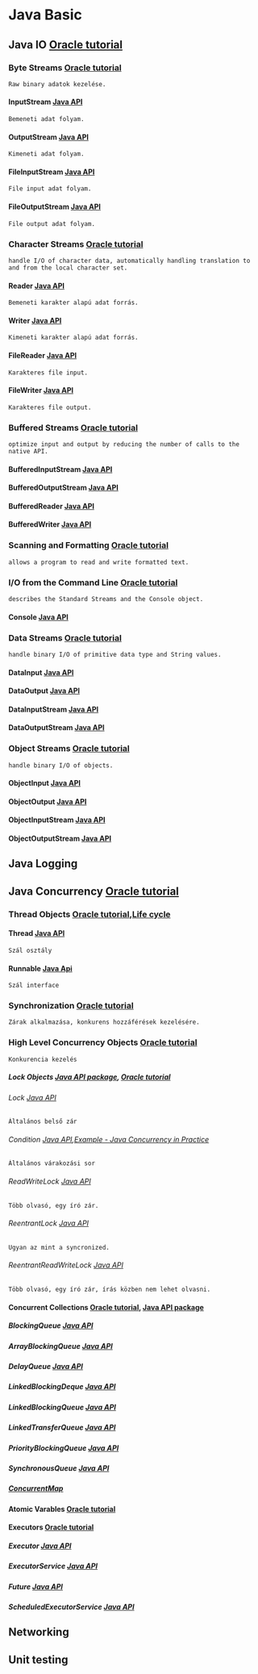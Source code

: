 # Java Basic

## Java IO [Oracle tutorial](http://docs.oracle.com/javase/tutorial/essential/io/index.html)
### Byte Streams [Oracle tutorial](http://docs.oracle.com/javase/tutorial/essential/io/bytestreams.html)
    Raw binary adatok kezelése.
#### InputStream [Java API](https://docs.oracle.com/javase/8/docs/api/java/io/InputStream.html)
    Bemeneti adat folyam.
#### OutputStream [Java API](https://docs.oracle.com/javase/8/docs/api/java/io/OutputStream.html)
    Kimeneti adat folyam.
#### FileInputStream [Java API](https://docs.oracle.com/javase/8/docs/api/java/io/FileInputStream.html)
    File input adat folyam.
#### FileOutputStream [Java API](https://docs.oracle.com/javase/8/docs/api/java/io/FileOutputStream.html)
    File output adat folyam.

### Character Streams [Oracle tutorial](http://docs.oracle.com/javase/tutorial/essential/io/charstreams.html)
    handle I/O of character data, automatically handling translation to and from the local character set.
#### Reader [Java API](https://docs.oracle.com/javase/8/docs/api/java/io/Reader.html)
    Bemeneti karakter alapú adat forrás.
#### Writer [Java API](https://docs.oracle.com/javase/8/docs/api/java/io/Writer.html)
    Kimeneti karakter alapú adat forrás.
#### FileReader [Java API](https://docs.oracle.com/javase/8/docs/api/java/io/FileReader.html)
    Karakteres file input.
#### FileWriter [Java API](https://docs.oracle.com/javase/8/docs/api/java/io/FileWriter.html)
    Karakteres file output.

### Buffered Streams [Oracle tutorial](http://docs.oracle.com/javase/tutorial/essential/io/buffers.html)
    optimize input and output by reducing the number of calls to the native API.
#### BufferedInputStream [Java API](https://docs.oracle.com/javase/8/docs/api/java/io/BufferedInputStream.html)
#### BufferedOutputStream [Java API](https://docs.oracle.com/javase/8/docs/api/java/io/BufferedOutputStream.html)
#### BufferedReader [Java API](https://docs.oracle.com/javase/8/docs/api/java/io/BufferedReader.html)
#### BufferedWriter [Java API](https://docs.oracle.com/javase/8/docs/api/java/io/BufferedWriter.html)

### Scanning and Formatting [Oracle tutorial](http://docs.oracle.com/javase/tutorial/essential/io/scanfor.html)
    allows a program to read and write formatted text.
### I/O from the Command Line [Oracle tutorial](http://docs.oracle.com/javase/tutorial/essential/io/cl.html)
    describes the Standard Streams and the Console object.
#### Console [Java API](https://docs.oracle.com/javase/8/docs/api/java/io/Console.html)
### Data Streams [Oracle tutorial](http://docs.oracle.com/javase/tutorial/essential/io/datastreams.html)
    handle binary I/O of primitive data type and String values.
#### DataInput [Java API](https://docs.oracle.com/javase/8/docs/api/java/io/DataInput.html)
#### DataOutput [Java API](https://docs.oracle.com/javase/8/docs/api/java/io/DataOutput.html)
#### DataInputStream [Java API](https://docs.oracle.com/javase/8/docs/api/java/io/DataInputStream.html)
#### DataOutputStream [Java API](https://docs.oracle.com/javase/8/docs/api/java/io/DataOutputStream.html)
### Object Streams [Oracle tutorial](http://docs.oracle.com/javase/tutorial/essential/io/objectstreams.html)
    handle binary I/O of objects.
#### ObjectInput [Java API](https://docs.oracle.com/javase/8/docs/api/java/io/ObjectInput.html)
#### ObjectOutput [Java API](https://docs.oracle.com/javase/8/docs/api/java/io/ObjectOutput.html)
#### ObjectInputStream [Java API](https://docs.oracle.com/javase/8/docs/api/java/io/ObjectInputStream.html)
#### ObjectOutputStream [Java API](https://docs.oracle.com/javase/8/docs/api/java/io/ObjectOutputStream.html)



## Java Logging


## Java Concurrency [Oracle tutorial](https://docs.oracle.com/javase/tutorial/essential/concurrency/index.html)

### Thread Objects [Oracle tutorial](https://docs.oracle.com/javase/tutorial/essential/concurrency/threads.html),[Life cycle](http://www.javatpoint.com/life-cycle-of-a-thread)
#### Thread [Java API](https://docs.oracle.com/javase/8/docs/api/java/lang/Thread.html)
    Szál osztály
#### Runnable [Java Api](https://docs.oracle.com/javase/8/docs/api/java/lang/Runnable.html)
    Szál interface
### Synchronization [Oracle tutorial](https://docs.oracle.com/javase/tutorial/essential/concurrency/sync.html)
    Zárak alkalmazása, konkurens hozzáférések kezelésére.
### High Level Concurrency Objects [Oracle tutorial](https://docs.oracle.com/javase/tutorial/essential/concurrency/highlevel.html)
    Konkurencia kezelés
##### Lock Objects [Java API package](https://docs.oracle.com/javase/8/docs/api/java/util/concurrent/locks/package-summary.html), [Oracle tutorial](https://docs.oracle.com/javase/tutorial/essential/concurrency/newlocks.html)
###### Lock [Java API](https://docs.oracle.com/javase/8/docs/api/java/util/concurrent/locks/Lock.html)
    Általános belső zár
###### Condition [Java API](https://docs.oracle.com/javase/8/docs/api/java/util/concurrent/locks/Condition.html),[Example - Java Concurrency in Practice](http://jcip.net/listings/ConditionBoundedBuffer.java)
    Általános várakozási sor
###### ReadWriteLock [Java API](https://docs.oracle.com/javase/8/docs/api/java/util/concurrent/locks/ReadWriteLock.html)
    Több olvasó, egy író zár.
###### ReentrantLock [Java API](https://docs.oracle.com/javase/8/docs/api/java/util/concurrent/locks/ReentrantLock.html)
    Ugyan az mint a syncronized.
###### ReentrantReadWriteLock [Java API](https://docs.oracle.com/javase/8/docs/api/java/util/concurrent/locks/ReentrantReadWriteLock.html)
    Több olvasó, egy író zár, írás közben nem lehet olvasni.

#### Concurrent Collections [Oracle tutorial](https://docs.oracle.com/javase/tutorial/essential/concurrency/collections.html), [Java API package](https://docs.oracle.com/javase/8/docs/api/java/util/concurrent/package-summary.html)
##### BlockingQueue [Java API](https://docs.oracle.com/javase/8/docs/api/java/util/concurrent/BlockingQueue.html)
##### ArrayBlockingQueue [Java API](https://docs.oracle.com/javase/8/docs/api/java/util/concurrent/ArrayBlockingQueue.html)
##### DelayQueue [Java API](https://docs.oracle.com/javase/8/docs/api/java/util/concurrent/DelayQueue.html)
##### LinkedBlockingDeque [Java API](https://docs.oracle.com/javase/8/docs/api/java/util/concurrent/LinkedBlockingDeque.html)
##### LinkedBlockingQueue [Java API](https://docs.oracle.com/javase/8/docs/api/java/util/concurrent/LinkedBlockingQueue.html)
##### LinkedTransferQueue [Java API](https://docs.oracle.com/javase/8/docs/api/java/util/concurrent/LinkedTransferQueue.html)
##### PriorityBlockingQueue [Java API](https://docs.oracle.com/javase/8/docs/api/java/util/concurrent/PriorityBlockingQueue.html)
##### SynchronousQueue [Java API](https://docs.oracle.com/javase/8/docs/api/java/util/concurrent/SynchronousQueue.html)

##### [ConcurrentMap](https://docs.oracle.com/javase/8/docs/api/java/util/concurrent/ConcurrentMap.html)

#### Atomic Varables [Oracle tutorial](https://docs.oracle.com/javase/tutorial/essential/concurrency/atomicvars.html)
#### Executors [Oracle tutorial](https://docs.oracle.com/javase/tutorial/essential/concurrency/executors.html)
##### Executor [Java API](https://docs.oracle.com/javase/8/docs/api/java/util/concurrent/Executor.html)
##### ExecutorService [Java API](https://docs.oracle.com/javase/8/docs/api/java/util/concurrent/ExecutorService.html)
##### Future [Java API](https://docs.oracle.com/javase/8/docs/api/java/util/concurrent/Future.html)
##### ScheduledExecutorService [Java API](https://docs.oracle.com/javase/8/docs/api/java/util/concurrent/ScheduledExecutorService.html)

## Networking

## Unit testing

